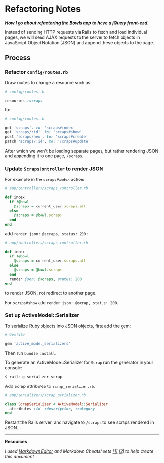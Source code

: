 # Refactoring Notes

**_How I go about refactoring the [Bowls](https://github.com/dalmaboros/bowls) app to have a jQuery front-end._**

Instead of sending HTTP requests via Rails to fetch and load individual pages, we will send AJAX requests to the server to fetch objects in JavaScript Object Notation (JSON) and append these objects to the page.

## Process

### Refactor `config/routes.rb`

Draw routes to change a resource such as:

```ruby
# config/routes.rb

resources :scraps
```

to:

```ruby
# config/routes.rb

get 'scraps', to: 'scraps#index'
get 'scraps/:id', to: 'scraps#show'
post 'scraps/new', to: 'scraps#create'
patch 'scraps/:id', to: 'scraps#update'
```
After which we won't be loading separate pages, but rather rendering JSON and appending it to one page, `/scraps`.

### Update `ScrapsController` to render JSON

For example in the `scraps#index` action:
```ruby
# app/controllers/scraps_controller.rb

def index
  if !@bowl
    @scraps = current_user.scraps.all
  else
    @scraps = @bowl.scraps
  end
end
```
add `render json: @scraps, status: 200` :
```ruby
# app/controllers/scraps_controller.rb

def index
  if !@bowl
    @scraps = current_user.scraps.all
  else
    @scraps = @bowl.scraps
  end
  render json: @scraps, status: 200
end
```
to render JSON, not redirect to another page.

For `scraps#show` add `render json: @scrap, status: 200`.

### Set up ActiveModel::Serializer

To serialize Ruby objects into JSON objects, first add the gem:

```ruby
# Gemfile

gem 'active_model_serializers'
```
Then run `bundle install`.

To generate an ActiveModel::Serializer for `Scrap` run the generator in your console:
```bash
$ rails g serializer scrap
```
Add scrap attributes to `scrap_serializer.rb`:
```ruby
# app/serializers/scrap_serializer.rb

class ScrapSerializer < ActiveModel::Serializer
  attributes :id, :description, :category
end
```
Restart the Rails server, and navigate to `/scraps` to see scraps rendered in JSON.

---

**Resources**

*I used [Markdown Editor](https://jbt.github.io/markdown-editor/) and Markdown Cheatsheets [[1]](https://guides.github.com/pdfs/markdown-cheatsheet-online.pdf) [[2]](https://github.com/adam-p/markdown-here/wiki/Markdown-Cheatsheet#hr) to help create this document*
